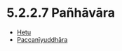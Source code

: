 

# 5.2.2.7 Pañhāvāra

* [Hetu](5.2.2.7/Hetu.md)
* [Paccanīyuddhāra](5.2.2.7/Paccaniyuddhara.md)



